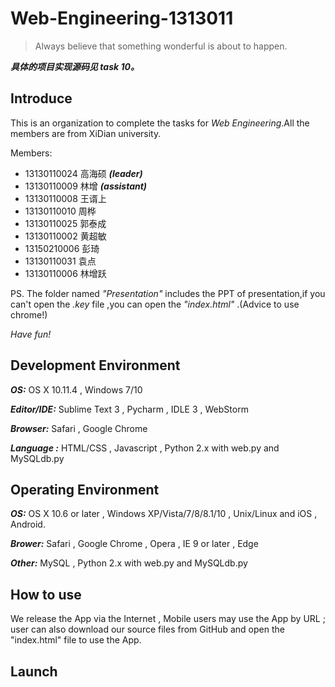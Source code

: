# Web-Engineering-1313011

> Always believe that something wonderful is about to happen.

***具体的项目实现源码见 task 10。***

## Introduce

This is an organization to complete the tasks for *Web Engineering*.All the members are from XiDian university.

Members:
* 13130110024 高海硕 ***(leader)***
* 13130110009 林增 ***(assistant)***
* 13130110008 王谞上
* 13130110010 周桦
* 13130110025 郭泰成
* 13130110002 黄超敏
* 13150210006 彭琦
* 13130110031 袁点  
* 13130110006 林增跃

PS. The folder named *"Presentation"* includes the PPT of presentation,if you can't open the *.key* file ,you can open the *"index.html"* .(Advice to use chrome!)

*Have fun!*

## Development Environment

***OS:*** OS X 10.11.4 , Windows 7/10

***Editor/IDE:*** Sublime Text 3 , Pycharm , IDLE 3 , WebStorm

***Browser:*** Safari , Google Chrome

***Language :*** HTML/CSS , Javascript , Python 2.x with web.py and MySQLdb.py

## Operating Environment

***OS:*** OS X 10.6 or later , Windows XP/Vista/7/8/8.1/10 , Unix/Linux and iOS , Android.

***Brower:*** Safari , Google Chrome , Opera , IE 9 or later , Edge

***Other:*** MySQL ,  Python 2.x with web.py and MySQLdb.py

## How to use

We release the App via the Internet , Mobile users may use the App by URL ; user can also download our source files from GitHub and open the "index.html" file to use the App. 

## Launch
